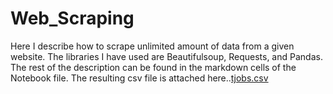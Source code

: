 # Web_Scraping
Here I describe how to scrape unlimited amount of data from a given website. The  libraries I have used are Beautifulsoup, Requests, and Pandas. The rest of the description can be found in the markdown cells of the Notebook file.
The resulting csv file is attached here..[tjobs.csv](https://github.com/himu199/Web_Scraping/files/7028072/tjobs.csv)

